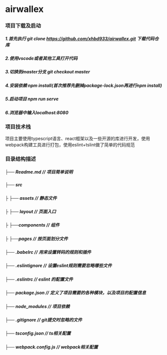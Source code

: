 # airwallex
### 项目下载及启动
##### 1.首先执行 git clone https://github.com/xhbd933/airwallex.git 下载代码仓库
##### 2.使用vscode或者其他工具打开代码
##### 3.切换到master分支 git checkout master
##### 4.安装依赖 npm install(首次推荐先删掉package-lock.json再进行npm install)
##### 5.启动项目 npm  run serve
##### 6.浏览器中输入localhost:8080

### 项目技术栈
项目主要使用typescript语言、react框架以及一些开源的库进行开发，使用webpack构建工具进行打包，使用eslint+tslint做了简单的代码规范

### 目录结构描述

##### ├── Readme.md                   // 项目简单说明
##### ├── src                         
##### ├    ├── assets                  // 静态文件
##### ├    ├── layout                  // 页面入口
##### ├    ├──components               // 组件
##### ├    ├──pages                    // 按页面划分文件
##### ├── .babelrc                    // 用来设置转码的规则和插件
##### ├── .eslintignore               // 设置eslint规则需要忽略哪些文件
##### ├── .eslintrc                   // eslint 的配置文件
##### ├── package.json                // 定义了项目需要的各种模块，以及项目的配置信息
##### ├── node_modules                // 项目依赖
##### ├── .gitignore                  // git提交时忽略的文件
##### ├── tsconfig.json               // ts相关配置
##### ├── webpack.config.js           // webpack相关配置
